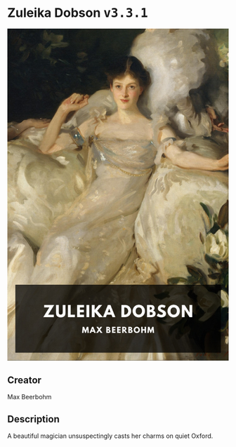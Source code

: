 
# Zuleika Dobson <kbd>v3.3.1</kbd>

<center>
  <img src="./cover-1024.jpg"/>
</center>

## Creator
Max Beerbohm

## Description
A beautiful magician unsuspectingly casts her charms on quiet Oxford.
